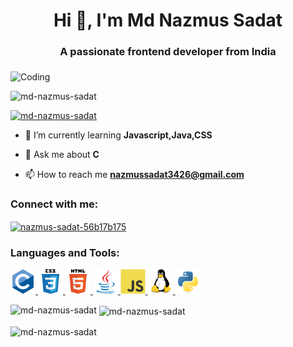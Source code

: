 <h1 align="center">Hi 👋, I'm Md Nazmus Sadat</h1>
<h3 align="center">A passionate frontend developer from India</h3>
<img align="middle" alt="Coding" width="400" src="https://cdn.dribbble.com/users/1162077/screenshots/3848914/programmer.gif">
<p align="left"> <img src="https://komarev.com/ghpvc/?username=md-nazmus-sadat&label=Profile%20views&color=0e75b6&style=flat" alt="md-nazmus-sadat" /> </p>

<p align="left"> <a href="https://github.com/ryo-ma/github-profile-trophy"><img src="https://github-profile-trophy.vercel.app/?username=md-nazmus-sadat" alt="md-nazmus-sadat" /></a> </p>

- 🌱 I’m currently learning **Javascript,Java,CSS**

- 💬 Ask me about **C**

- 📫 How to reach me **nazmussadat3426@gmail.com**

<h3 align="left">Connect with me:</h3>
<p align="left">
<a href="https://linkedin.com/in/nazmus-sadat-56b17b175" target="blank"><img align="center" src="https://raw.githubusercontent.com/rahuldkjain/github-profile-readme-generator/master/src/images/icons/Social/linked-in-alt.svg" alt="nazmus-sadat-56b17b175" height="30" width="40" /></a>
</p>

<h3 align="left">Languages and Tools:</h3>
<p align="left"> <a href="https://www.cprogramming.com/" target="_blank" rel="noreferrer"> <img src="https://raw.githubusercontent.com/devicons/devicon/master/icons/c/c-original.svg" alt="c" width="40" height="40"/> </a> <a href="https://www.w3schools.com/css/" target="_blank" rel="noreferrer"> <img src="https://raw.githubusercontent.com/devicons/devicon/master/icons/css3/css3-original-wordmark.svg" alt="css3" width="40" height="40"/> </a> <a href="https://www.w3.org/html/" target="_blank" rel="noreferrer"> <img src="https://raw.githubusercontent.com/devicons/devicon/master/icons/html5/html5-original-wordmark.svg" alt="html5" width="40" height="40"/> </a> <a href="https://www.java.com" target="_blank" rel="noreferrer"> <img src="https://raw.githubusercontent.com/devicons/devicon/master/icons/java/java-original.svg" alt="java" width="40" height="40"/> </a> <a href="https://developer.mozilla.org/en-US/docs/Web/JavaScript" target="_blank" rel="noreferrer"> <img src="https://raw.githubusercontent.com/devicons/devicon/master/icons/javascript/javascript-original.svg" alt="javascript" width="40" height="40"/> </a> <a href="https://www.linux.org/" target="_blank" rel="noreferrer"> <img src="https://raw.githubusercontent.com/devicons/devicon/master/icons/linux/linux-original.svg" alt="linux" width="40" height="40"/> </a> <a href="https://www.python.org" target="_blank" rel="noreferrer"> <img src="https://raw.githubusercontent.com/devicons/devicon/master/icons/python/python-original.svg" alt="python" width="40" height="40"/> </a> </p>

<p><img align="left" src="https://github-readme-stats.vercel.app/api/top-langs?username=md-nazmus-sadat&show_icons=true&locale=en&layout=compact" alt="md-nazmus-sadat" /></p>

<p>&nbsp;<img align="center" src="https://github-readme-stats.vercel.app/api?username=md-nazmus-sadat&show_icons=true&locale=en" alt="md-nazmus-sadat" /></p>

<p><img align="center" src="https://github-readme-streak-stats.herokuapp.com/?user=md-nazmus-sadat&" alt="md-nazmus-sadat" /></p>
